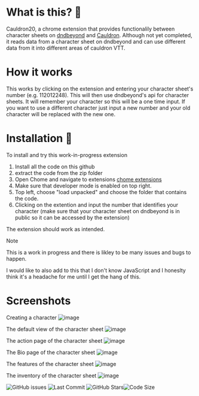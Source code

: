 
# What is this? 🔮
Cauldron20, a chrome extension that provides functionalily between character sheets on [dndbeyond](https://www.dndbeyond.com/) and [Cauldron](https://www.cauldron-vtt.net). Although not yet completed, it reads data from a character sheet on dndbeyond and can use different data from it into different areas of cauldron VTT.

# How it works
This works by clicking on the extension and entering your character sheet's number (e.g. 112012248). This will then use dndbeyond's api for character sheets. It will remember your character so this will be a one time input. If you want to use a different character just input a new number and your old character will be replaced with the new one.

# Installation 🚀
To install and try this work-in-progress extension
1) Install all the code on this github
2) extract the code from the zip folder
3) Open Chome and navigate to extensions [chome extensions](chrome://extensions/)
4) Make sure that developer mode is enabled on top right.
5) Top left, choose "load unpacked" and choose the folder that contains the code.
6) Clicking on the extention and input the number that identifies your character (make sure that your character sheet on dndbeyond is in public so it can be accessed by the extension)

The extension should work as intended. 

> [!NOTE]
> This is a work in progress and there is likley to be many issues and bugs to happen.

I would like to also add to this that I don't know JavaScript and I honeslty think it's a headache for me until I get the hang of this.

# Screenshots
Creating a character
![image](https://github.com/Jamster3000/cauldron20/assets/148760154/d1435f9c-2a0d-442f-b535-29940bc5c44d)

The default view of the character sheet
![image](https://github.com/Jamster3000/cauldron20/assets/148760154/03615e0c-9c9f-4934-8ee0-57bfed0a5675)

The action page of the character sheet
![image](https://github.com/Jamster3000/cauldron20/assets/148760154/5b0f2c08-de81-4d55-9de8-1ef33cb4ff3b)


The Bio page of the character sheet
![image](https://github.com/Jamster3000/cauldron20/assets/148760154/2b2a84e4-6ea5-4c08-ade3-c7dc2e5e0d18)

The features of the character sheet
![image](https://github.com/Jamster3000/cauldron20/assets/148760154/13c49088-abd6-4766-a43a-738809b0c531)

The inventory of the character sheet
![image](https://github.com/Jamster3000/cauldron20/assets/148760154/277fd353-dea1-492f-8124-33418ecf66f7)





![GitHub issues](https://img.shields.io/github/issues/jamster3000/Joan-smart-assistant)
![Last Commit](https://img.shields.io/github/last-commit/jamster3000/Joan-smart-assistant)
![GitHub Stars](https://img.shields.io/github/stars/jamster3000/Joan-smart-assistant?style=social)![Code Size](https://img.shields.io/github/languages/code-size/jamster3000/Joan-smart-assistant)
